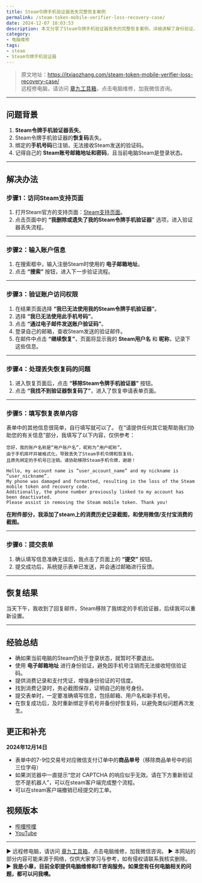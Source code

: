 ```yaml
---
title: Steam令牌手机验证器丢失完整恢复案例
permalink: /steam-token-mobile-verifier-loss-recovery-case/
date: 2024-12-07 10:03:53
description: 本文分享了Steam令牌手机验证器丢失的完整恢复案例，详细讲解了身份验证、恢复步骤及解决流程，帮助用户快速解决登录问题。
category:
- 电脑维修
tags:
- steam
- Steam令牌手机验证器
---
```


> 原文地址：<https://itxiaozhang.com/steam-token-mobile-verifier-loss-recovery-case/>  
> 远程修电脑，请访问 [章九工具箱](https://zhang9.com/)，点击电脑维修，加我微信咨询。 

---

## **问题背景**  

1. **Steam令牌手机验证器丢失**。  
2. Steam令牌手机验证器的**恢复码**丢失。  
3. 绑定的**手机号码**已注销，无法接收Steam发送的验证码。  
4. 记得自己的 **Steam账号邮箱地址和密码**，且当前电脑Steam是登录状态。  

---

## **解决办法**  

### **步骤1：访问Steam支持页面**  

1. 打开Steam官方的支持页面：[Steam支持页面](https://help.steampowered.com/zh-cn/wizard/HelpWithLogin)。  
2. 点击页面中的 **“我删除或遗失了我的Steam令牌手机验证器”** 选项，进入验证器丢失流程。  

---

### **步骤2：输入账户信息**  

1. 在搜索框中，输入注册Steam时使用的 **电子邮箱地址**。  
2. 点击 **“搜索”** 按钮，进入下一步验证流程。  

---

### **步骤3：验证账户访问权限**  

1. 在结果页面选择 **“我已无法使用我的Steam令牌手机验证器”**。  
2. 选择 **“我已无法使用此手机号码”**。  
3. 点击 **“通过电子邮件发送账户验证码”**。  
4. 登录自己的邮箱，查收Steam发送的验证邮件。  
5. 在邮件中点击 **“继续恢复”**，页面将显示我的 **Steam用户名** 和 **昵称**，记录下这些信息。

---

### **步骤4：处理丢失恢复码的问题**  

1. 进入恢复页面后，点击 **“移除Steam令牌手机验证器”** 按钮。  
2. 点击 **“我找不到验证器恢复码了”**，进入了恢复申请表单页面。  

---

### **步骤5：填写恢复表单内容**  

表单中的其他信息很简单，自行填写就可以了。
在“请提供任何其它能帮助我们协助您的有关信息”部分，我填写了以下内容，仅供参考：

```
您好，我的账户名称是“用户账户名”，昵称为“用户昵称”。  
由于手机摔坏并被格式化，导致丢失了Steam手机令牌和恢复码，  
且原先绑定的手机号已注销。请协助移除Steam手机令牌，谢谢！

Hello, my account name is “user_account_name” and my nickname is “user_nickname”.  
My phone was damaged and formatted, resulting in the loss of the Steam mobile token and recovery code.  
Additionally, the phone number previously linked to my account has been deactivated.  
Please assist in removing the Steam mobile token. Thank you!
```

**在附件部分，我添加了steam上的消费历史记录截图，和使用微信/支付宝消费的截图。**

---

### **步骤6：提交表单**  

1. 确认填写信息准确无误后，我点击了页面上的 **“提交”** 按钮。  
2. 提交成功后，系统提示表单已发送，并会通过邮箱进行反馈。

---

## **恢复结果**  

当天下午，我收到了回复邮件，Steam移除了我绑定的手机验证器，后续我可以重新设置。

---

## **经验总结**  

- 确如果当前电脑的Steam仍处于登录状态，就暂时不要退出。
- 使用 **电子邮箱地址** 进行身份验证，避免因手机号注销而无法接收短信验证码。  
- 提供消费记录和支付凭证，增强身份验证的可信度。  
- 找到消费记录时，务必截图保存，证明自己的账号身份。  
- 提交表单时，一定要准确填写信息，包括邮箱、用户名和新手机号。  
- 在恢复成功后，及时重新绑定手机号并备份好恢复码，以避免类似问题再次发生。  

## 更正和补充

**2024年12月14日**  

- 表单中的7-9位交易号对应微信支付订单中的**商品单号**（移除商品单号中的前三位字母）
- 如果浏览器中一直提示“您对 CAPTCHA 的响应似乎无效。请在下方重新验证您不是机器人”，可以在steam客户端完成整个流程。
- 可以在steam客户端撤销已经提交的工单。

## 视频版本

- [哔哩哔哩](https://space.bilibili.com/3546607630944387)
- [YouTube](https://www.youtube.com/@itxiaozhang)

---
▶ 远程修电脑，请访问 [章九工具箱](https://zhang9.com/)，点击电脑维修，加我微信咨询。 
▶ 本网站的部分内容可能来源于网络，仅供大家学习与参考，如有侵权请联系我核实删除。  
▶ **我是小章，目前全职提供电脑维修和IT咨询服务。如果您有任何电脑相关的问题，都可以问我噢。**  
